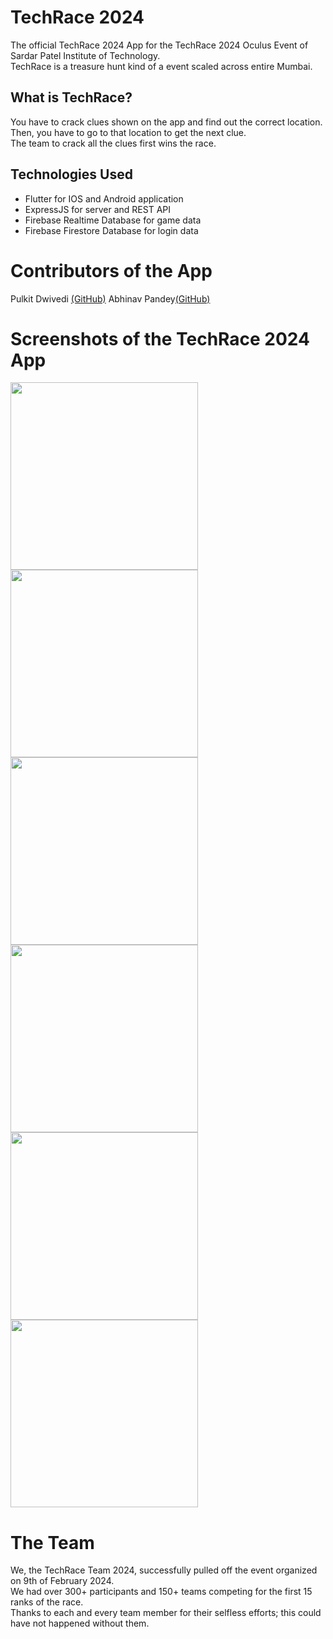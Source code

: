 # TechRace 2024
The official TechRace 2024 App for the TechRace 2024 Oculus Event of Sardar Patel Institute of Technology.<br>
TechRace is a treasure hunt kind of a event scaled across entire Mumbai.<br>
  
  ## What is TechRace?<br>
You have to crack clues shown on the app and find out the correct location.<br>
Then, you have to go to that location to get the next clue.<br>
The team to crack all the clues first wins the race.


## Technologies Used
  - Flutter for IOS and Android application
  - ExpressJS for server and REST API
  - Firebase Realtime Database for game data
  - Firebase Firestore Database for login data

# Contributors of the App
Pulkit Dwivedi <a href="https://github.com/pulkit4603">(GitHub)</a>
Abhinav Pandey<a href="https://github.com/cottonTomato">(GitHub)</a>

# Screenshots of the TechRace 2024 App
<img src="https://github.com/user-attachments/assets/77cf6857-2025-4ae4-a832-d48e01f2f4a5" width="300"/>
<img src="https://github.com/user-attachments/assets/28c89ea8-5aa0-48b6-8551-41228bc90592" width="300"/>
<img src="https://github.com/user-attachments/assets/120097d2-58ce-43f8-bc96-0c42f5bbb48d" width="300"/>
<img src="https://github.com/user-attachments/assets/a3ef36eb-5419-404e-8397-cb1366a1b369" width="300"/>
<img src="https://github.com/user-attachments/assets/2d1f179c-5124-47a2-9abb-c60ad1d4a01e" width="300"/>
<img src="https://github.com/user-attachments/assets/d012652c-5e13-4b26-b2c0-e4d42585d9cd" width="300"/>


# The Team

We, the TechRace Team 2024, successfully pulled off the event organized on 9th of February 2024.
<br>
We had over 300+ participants and 150+ teams competing for the first 15 ranks of the race.
<br>
Thanks to each and every team member for their selfless efforts; this could have not happened without them.
